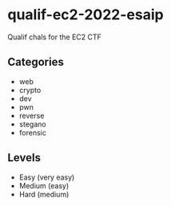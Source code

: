 # qualif-ec2-2022-esaip
Qualif chals for the EC2 CTF

## Categories

- web
- crypto
- dev
- pwn
- reverse
- stegano
- forensic

## Levels

- Easy (very easy)
- Medium (easy)
- Hard (medium)
